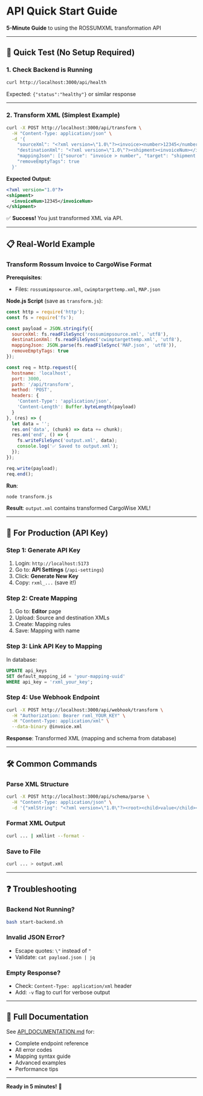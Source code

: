 # API Quick Start Guide

**5-Minute Guide** to using the ROSSUMXML transformation API

---

## 🚀 Quick Test (No Setup Required)

### 1. Check Backend is Running

```bash
curl http://localhost:3000/api/health
```

Expected: `{"status":"healthy"}` or similar response

---

### 2. Transform XML (Simplest Example)

```bash
curl -X POST http://localhost:3000/api/transform \
  -H "Content-Type: application/json" \
  -d '{
    "sourceXml": "<?xml version=\"1.0\"?><invoice><number>12345</number></invoice>",
    "destinationXml": "<?xml version=\"1.0\"?><shipment><invoiceNum></invoiceNum></shipment>",
    "mappingJson": [{"source": "invoice > number", "target": "shipment > invoiceNum"}],
    "removeEmptyTags": true
  }'
```

**Expected Output**:
```xml
<?xml version="1.0"?>
<shipment>
  <invoiceNum>12345</invoiceNum>
</shipment>
```

✅ **Success!** You just transformed XML via API.

---

## 📋 Real-World Example

### Transform Rossum Invoice to CargoWise Format

**Prerequisites**:
- Files: `rossumimpsource.xml`, `cwimptargettemp.xml`, `MAP.json`

**Node.js Script** (save as `transform.js`):
```javascript
const http = require('http');
const fs = require('fs');

const payload = JSON.stringify({
  sourceXml: fs.readFileSync('rossumimpsource.xml', 'utf8'),
  destinationXml: fs.readFileSync('cwimptargettemp.xml', 'utf8'),
  mappingJson: JSON.parse(fs.readFileSync('MAP.json', 'utf8')),
  removeEmptyTags: true
});

const req = http.request({
  hostname: 'localhost',
  port: 3000,
  path: '/api/transform',
  method: 'POST',
  headers: {
    'Content-Type': 'application/json',
    'Content-Length': Buffer.byteLength(payload)
  }
}, (res) => {
  let data = '';
  res.on('data', (chunk) => data += chunk);
  res.on('end', () => {
    fs.writeFileSync('output.xml', data);
    console.log('✅ Saved to output.xml');
  });
});

req.write(payload);
req.end();
```

**Run**:
```bash
node transform.js
```

**Result**: `output.xml` contains transformed CargoWise XML!

---

## 🔑 For Production (API Key)

### Step 1: Generate API Key

1. Login: `http://localhost:5173`
2. Go to: **API Settings** (`/api-settings`)
3. Click: **Generate New Key**
4. Copy: `rxml_...` (save it!)

### Step 2: Create Mapping

1. Go to: **Editor** page
2. Upload: Source and destination XMLs
3. Create: Mapping rules
4. Save: Mapping with name

### Step 3: Link API Key to Mapping

In database:
```sql
UPDATE api_keys 
SET default_mapping_id = 'your-mapping-uuid'
WHERE api_key = 'rxml_your_key';
```

### Step 4: Use Webhook Endpoint

```bash
curl -X POST http://localhost:3000/api/webhook/transform \
  -H "Authorization: Bearer rxml_YOUR_KEY" \
  -H "Content-Type: application/xml" \
  --data-binary @invoice.xml
```

**Response**: Transformed XML (mapping and schema from database)

---

## 🛠️ Common Commands

### Parse XML Structure
```bash
curl -X POST http://localhost:3000/api/schema/parse \
  -H "Content-Type: application/json" \
  -d '{"xmlString": "<?xml version=\"1.0\"?><root><child>value</child></root>"}'
```

### Format XML Output
```bash
curl ... | xmllint --format -
```

### Save to File
```bash
curl ... > output.xml
```

---

## ❓ Troubleshooting

### Backend Not Running?
```bash
bash start-backend.sh
```

### Invalid JSON Error?
- Escape quotes: `\"` instead of `"`
- Validate: `cat payload.json | jq`

### Empty Response?
- Check: `Content-Type: application/xml` header
- Add: `-v` flag to curl for verbose output

---

## 📖 Full Documentation

See [API_DOCUMENTATION.md](./API_DOCUMENTATION.md) for:
- Complete endpoint reference
- All error codes
- Mapping syntax guide
- Advanced examples
- Performance tips

---

**Ready in 5 minutes!** 🎉
